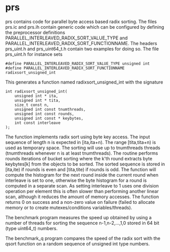 prs
===

prs contains code for parallel byte access based radix sorting. The files
prs.ic and prs.ih contain generic code which can be configured by defining
the preprocessor definitions PARALLEL_INTERLEAVED_RADIX_SORT_VALUE_TYPE
and PARALLEL_INTERLEAVED_RADIX_SORT_FUNCTIONNAME. The headers prs_uint.h and
prs_uint64_t.h contain two examples for doing so. The file prs_uint.h for
instance sets 

	#define PARALLEL_INTERLEAVED_RADIX_SORT_VALUE_TYPE unsigned int
	#define PARALLEL_INTERLEAVED_RADIX_SORT_FUNCTIONNAME radixsort_unsigned_int

This generates a function named radixsort_unsigned_int with the signature

	int radixsort_unsigned_int(
		unsigned int * ita,
		unsigned int * tita,
		size_t const n,
		unsigned int const tnumthreads,
		unsigned int const rounds,
		unsigned int const * keybytes,
		int const interleave
	);

The function implements radix sort using byte key access. The input sequence of length n is expected in [ita,ita+n).
The range [tita,tita+n) is used as temporary space. The sorting will use up to tnumthreads
threads (tnumthreads whenever n is at least tnumthreads). The routine performs rounds iterations
of bucket sorting where the k'th round extracts byte keybytes[k] from the objects to be sorted.
The sorted sequence is stored in [ita,ite) if rounds is even and [tita,tite) if rounds is odd.
The function will compute the histogram for the next round inside the current round when
interleave is set to one, otherwise the byte histogram for a round is computed in a separate scan.
As setting interleave to 1 uses one division operation per element this is often slower
than performing another linear scan, although it reduces the amount of memory accesses.
The function returns 0 on success and a non-zero value on failure (failed to
allocate memory or to create mutexes/conditions variables/threads).

The benchmark program measures the speed up obtained by using a number of
threads for sorting the sequence n-1,n-2,...,1,0 stored in 64 bit (type
uint64_t) numbers.

The benchmark_q program compares the speed of the radix sort with the
qsort function on a random sequence of unsigned int type numbers.
